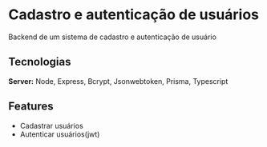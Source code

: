 
# Cadastro e autenticação de usuários

Backend de um sistema de cadastro e autenticação de usuário 


## Tecnologias

**Server:** Node, Express, Bcrypt, Jsonwebtoken, Prisma, Typescript


## Features

- Cadastrar usuários
- Autenticar usuários(jwt)

